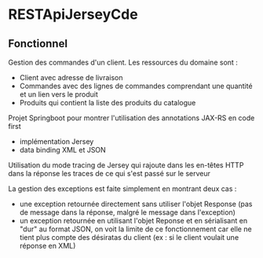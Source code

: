 # RESTApiJerseyCde

## Fonctionnel
Gestion des commandes d'un client.
Les ressources du domaine sont :
* Client avec adresse de livraison
* Commandes avec des lignes de commandes comprendant une quantité et un lien vers le produit
* Produits qui contient la liste des produits du catalogue

Projet Springboot pour montrer l'utilisation des annotations JAX-RS en code first 
* implémentation Jersey
* data binding XML et JSON

Utilisation du mode tracing de Jersey qui rajoute dans les en-têtes HTTP dans la réponse les traces de ce qui s'est 
passé sur le serveur

La gestion des exceptions est faite simplement en montrant deux cas :
* une exception retournée directement sans utiliser l'objet Response (pas de message dans la réponse, malgré le message dans l'exception)
* un exception retournée en utilisant l'objet Reponse et en sérialisant en "dur" au format JSON, on voit la limite de ce fonctionnement 
car elle ne tient plus compte des désiratas du client (ex : si le client voulait une réponse en XML)


